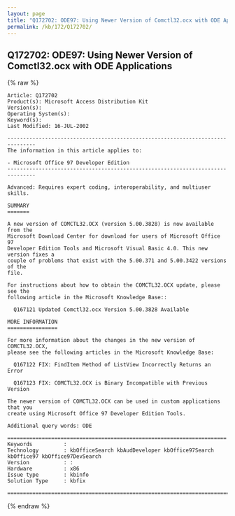 ```yaml
---
layout: page
title: "Q172702: ODE97: Using Newer Version of Comctl32.ocx with ODE Applications"
permalink: /kb/172/Q172702/
---
```


## Q172702: ODE97: Using Newer Version of Comctl32.ocx with ODE Applications

{% raw %}

	Article: Q172702
	Product(s): Microsoft Access Distribution Kit
	Version(s): 
	Operating System(s): 
	Keyword(s): 
	Last Modified: 16-JUL-2002
	
	-------------------------------------------------------------------------------
	The information in this article applies to:
	
	- Microsoft Office 97 Developer Edition 
	-------------------------------------------------------------------------------
	
	Advanced: Requires expert coding, interoperability, and multiuser skills.
	
	SUMMARY
	=======
	
	A new version of COMCTL32.OCX (version 5.00.3828) is now available from the
	Microsoft Download Center for download for users of Microsoft Office 97
	Developer Edition Tools and Microsoft Visual Basic 4.0. This new version fixes a
	couple of problems that exist with the 5.00.371 and 5.00.3422 versions of the
	file.
	
	For instructions about how to obtain the COMCTL32.OCX update, please see the
	following article in the Microsoft Knowledge Base::
	
	  Q167121 Updated Comctl32.ocx Version 5.00.3828 Available
	
	MORE INFORMATION
	================
	
	For more information about the changes in the new version of COMCTL32.OCX,
	please see the following articles in the Microsoft Knowledge Base:
	
	  Q167122 FIX: FindItem Method of ListView Incorrectly Returns an Error
	
	  Q167123 FIX: COMCTL32.OCX is Binary Incompatible with Previous Version
	
	The newer version of COMCTL32.OCX can be used in custom applications that you
	create using Microsoft Office 97 Developer Edition Tools.
	
	Additional query words: ODE
	
	======================================================================
	Keywords          :  
	Technology        : kbOfficeSearch kbAudDeveloper kbOffice97Search kbOffice97 kbOffice97DevSearch
	Version           : :
	Hardware          : x86
	Issue type        : kbinfo
	Solution Type     : kbfix
	
	=============================================================================
	

{% endraw %}
